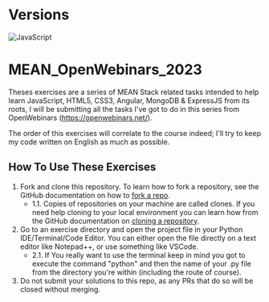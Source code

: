# Versions

![JavaScript](https://img.shields.io/badge/JavaScript-yellow)

# MEAN_OpenWebinars_2023

Theses exercises are a series of MEAN Stack related tasks intended to help learn JavaScript, HTML5, CSS3, Angular, MongoDB & ExpressJS from its roots, I will be submitting all the tasks I've got to do in this series from OpenWebinars (https://openwebinars.net/).

The order of this exercises will correlate to the course indeed; I'll try to keep my code written on English as much as possible.

## How To Use These Exercises 

1. Fork and clone this repository. To learn how to fork a repository, see the GitHub documentation on how to [fork a repo](https://docs.github.com/en/get-started/quickstart/fork-a-repo). 
    * 1.1. Copies of repositories on your machine are called clones. If you need help cloning to your local environment you can learn how from the GitHub documentation on [cloning a repository](https://docs.github.com/en/github/creating-cloning-and-archiving-repositories/cloning-a-repository-from-github/cloning-a-repository).
2. Go to an exercise directory and open the project file in your Python IDE/Terminal/Code Editor. You can either open the file directly on a text editor like Notepad++, or use something like VSCode.
   * 2.1. If You really want to use the terminal keep in mind you got to execute the command "python" and then the name of your .py file from the directory you're within (including the route of course).
3. Do not submit your solutions to this repo, as any PRs that do so will be closed without merging.
